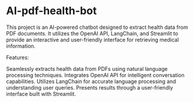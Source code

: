 # AI-pdf-health-bot
This project is an AI-powered chatbot designed to extract health data from PDF documents. It utilizes the OpenAI API, LangChain, and Streamlit to provide an interactive and user-friendly interface for retrieving medical information.

Features:

Seamlessly extracts health data from PDFs using natural language processing techniques.
Integrates OpenAI API for intelligent conversation capabilities.
Utilizes LangChain for accurate language processing and understanding user queries.
Presents results through a user-friendly interface built with Streamlit.
